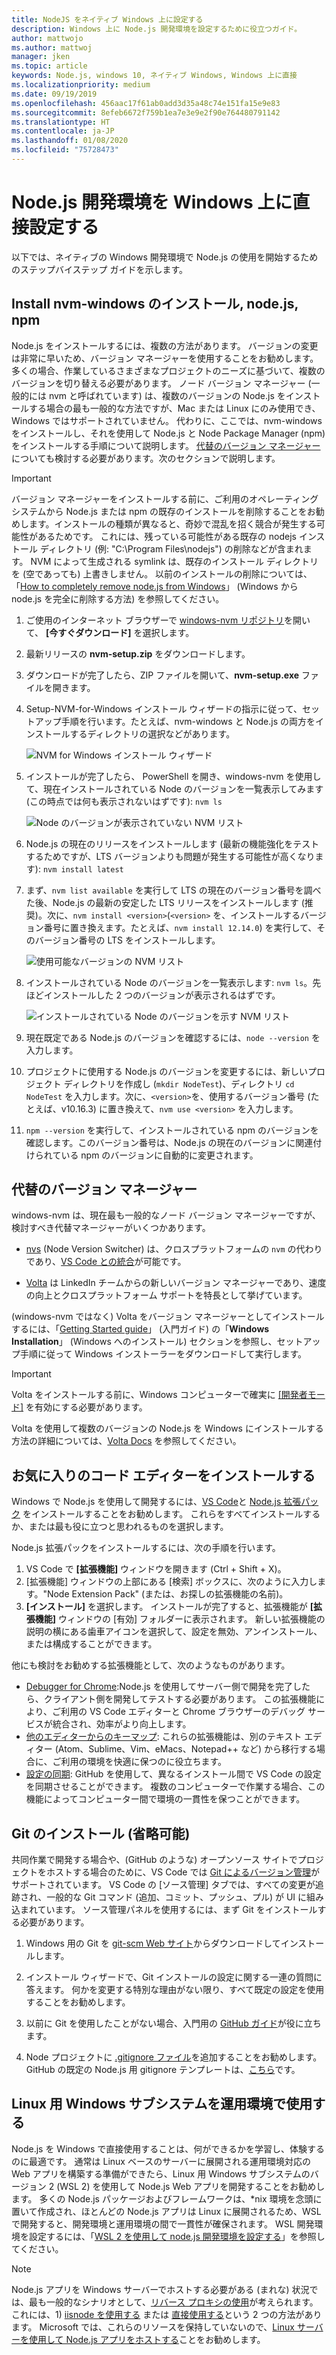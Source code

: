 ```yaml
---
title: NodeJS をネイティブ Windows 上に設定する
description: Windows 上に Node.js 開発環境を設定するために役立つガイド。
author: mattwojo
ms.author: mattwoj
manager: jken
ms.topic: article
keywords: Node.js, windows 10, ネイティブ Windows, Windows 上に直接
ms.localizationpriority: medium
ms.date: 09/19/2019
ms.openlocfilehash: 456aac17f61ab0add3d35a48c74e151fa15e9e83
ms.sourcegitcommit: 8efeb6672f759b1ea7e3e9e2f90e764480791142
ms.translationtype: HT
ms.contentlocale: ja-JP
ms.lasthandoff: 01/08/2020
ms.locfileid: "75728473"
---
```

# <a name="set-up-your-nodejs-development-environment-directly-on-windows"></a>Node.js 開発環境を Windows 上に直接設定する

以下では、ネイティブの Windows 開発環境で Node.js の使用を開始するためのステップバイステップ ガイドを示します。

## <a name="install-nvm-windows-nodejs-and-npm"></a>Install nvm-windows のインストール, node.js, npm

Node.js をインストールするには、複数の方法があります。 バージョンの変更は非常に早いため、バージョン マネージャーを使用することをお勧めします。 多くの場合、作業しているさまざまなプロジェクトのニーズに基づいて、複数のバージョンを切り替える必要があります。 ノード バージョン マネージャー (一般的には nvm と呼ばれています) は、複数のバージョンの Node.js をインストールする場合の最も一般的な方法ですが、Mac または Linux にのみ使用でき、Windows ではサポートされていません。 代わりに、ここでは、nvm-windows をインストールし、それを使用して Node.js と Node Package Manager (npm) をインストールする手順について説明します。 [代替のバージョン マネージャー](#alternative-version-managers)についても検討する必要があります。次のセクションで説明します。

> [!IMPORTANT]
> バージョン マネージャーをインストールする前に、ご利用のオペレーティング システムから Node.js または npm の既存のインストールを削除することをお勧めします。インストールの種類が異なると、奇妙で混乱を招く競合が発生する可能性があるためです。 これには、残っている可能性がある既存の nodejs インストール ディレクトリ (例: "C:\Program Files\nodejs") の削除などが含まれます。 NVM によって生成される symlink は、既存のインストール ディレクトリを (空であっても) 上書きしません。 以前のインストールの削除については、「[How to completely remove node.js from Windows](https://stackoverflow.com/questions/20711240/how-to-completely-remove-node-js-from-windows)」 (Windows から node.js を完全に削除する方法) を参照してください。

1. ご使用のインターネット ブラウザーで [windows-nvm リポジトリ](https://github.com/coreybutler/nvm-windows#node-version-manager-nvm-for-windows)を開いて、 **[今すぐダウンロード]** を選択します。
2. 最新リリースの **nvm-setup.zip** をダウンロードします。
3. ダウンロードが完了したら、ZIP ファイルを開いて、**nvm-setup.exe** ファイルを開きます。
4. Setup-NVM-for-Windows インストール ウィザードの指示に従って、セットアップ手順を行います。たとえば、nvm-windows と Node.js の両方をインストールするディレクトリの選択などがあります。

    ![NVM for Windows インストール ウィザード](../images/install-nvm-for-windows-wizard.png)

5. インストールが完了したら、 PowerShell を開き、windows-nvm を使用して、現在インストールされている Node のバージョンを一覧表示してみます (この時点では何も表示されないはずです): `nvm ls`

    ![Node のバージョンが表示されていない NVM リスト](../images/windows-nvm-powershell-no-node.png)

6. Node.js の現在のリリースをインストールします (最新の機能強化をテストするためですが、LTS バージョンよりも問題が発生する可能性が高くなります): `nvm install latest`
7. まず、`nvm list available` を実行して LTS の現在のバージョン番号を調べた後、Node.js の最新の安定した LTS リリースをインストールします (推奨)。次に、`nvm install <version>`(`<version>` を、インストールするバージョン番号に置き換えます。たとえば、`nvm install 12.14.0`) を実行して、そのバージョン番号の LTS をインストールします。

    ![使用可能なバージョンの NVM リスト](../images/windows-nvm-list.png)

8. インストールされている Node のバージョンを一覧表示します: `nvm ls`。先ほどインストールした 2 つのバージョンが表示されるはずです。

    ![インストールされている Node のバージョンを示す NVM リスト](../images/windows-nvm-node-installs.png)

9. 現在既定である Node.js のバージョンを確認するには、`node --version` を入力します。
10. プロジェクトに使用する Node.js のバージョンを変更するには、新しいプロジェクト ディレクトリを作成し (`mkdir NodeTest`)、ディレクトリ `cd NodeTest` を入力します。次に、`<version>`を、使用するバージョン番号 (たとえば、v10.16.3) に置き換えて、`nvm use <version>` を入力します。
11. `npm --version` を実行して、インストールされている npm のバージョンを確認します。このバージョン番号は、Node.js の現在のバージョンに関連付けられている npm のバージョンに自動的に変更されます。

## <a name="alternative-version-managers"></a>代替のバージョン マネージャー

windows-nvm は、現在最も一般的なノード バージョン マネージャーですが、検討すべき代替マネージャーがいくつかあります。

- [nvs](https://github.com/jasongin/nvs) (Node Version Switcher) は、クロスプラットフォームの `nvm` の代わりであり、[VS Code との統合](https://github.com/jasongin/nvs/blob/master/doc/VSCODE.md)が可能です。

- [Volta](https://github.com/volta-cli/volta#installing-volta) は LinkedIn チームからの新しいバージョン マネージャーであり、速度の向上とクロスプラットフォーム サポートを特長として挙げています。

(windows-nvm ではなく) Volta をバージョン マネージャーとしてインストールするには、「[Getting Started guide](https://docs.volta.sh/guide/getting-started)」 (入門ガイド) の「**Windows Installation**」 (Windows へのインストール) セクションを参照し、セットアップ手順に従って Windows インストーラーをダウンロードして実行します。

> [!IMPORTANT]
> Volta をインストールする前に、Windows コンピューターで確実に [[開発者モード]](https://docs.microsoft.com/windows/uwp/get-started/enable-your-device-for-development#accessing-settings-for-developers) を有効にする必要があります。

Volta を使用して複数のバージョンの Node.js を Windows にインストールする方法の詳細については、[Volta Docs](https://docs.volta.sh/guide/understanding#managing-your-toolchain) を参照してください。

## <a name="install-your-favorite-code-editor"></a>お気に入りのコード エディターをインストールする

Windows で Node.js を使用して開発するには、[VS Code](https://code.visualstudio.com)と [Node.js 拡張パック](https://marketplace.visualstudio.com/items?itemName=waderyan.nodejs-extension-pack) をインストールすることをお勧めします。 これらをすべてインストールするか、または最も役に立つと思われるものを選択します。

Node.js 拡張パックをインストールするには、次の手順を行います。

1. VS Code で **[拡張機能]** ウィンドウを開きます (Ctrl + Shift + X)。
2. [拡張機能] ウィンドウの上部にある [検索] ボックスに、次のように入力します。"Node Extension Pack" (または、お探しの拡張機能の名前)。
3. **[インストール]** を選択します。 インストールが完了すると、拡張機能が **[拡張機能]** ウィンドウの [有効] フォルダーに表示されます。 新しい拡張機能の説明の横にある歯車アイコンを選択して、設定を無効、アンインストール、または構成することができます。

他にも検討をお勧めする拡張機能として、次のようなものがあります。

- [Debugger for Chrome](https://code.visualstudio.com/blogs/2016/02/23/introducing-chrome-debugger-for-vs-code):Node.js を使用してサーバー側で開発を完了したら、クライアント側を開発してテストする必要があります。 この拡張機能により、ご利用の VS Code エディターと Chrome ブラウザーのデバッグ サービスが統合され、効率がより向上します。
- [他のエディターからのキーマップ](https://marketplace.visualstudio.com/search?target=VSCode&category=Keymaps&sortBy=Downloads): これらの拡張機能は、別のテキスト エディター (Atom、Sublime、Vim、eMacs、Notepad++ など) から移行する場合に、ご利用の環境を快適に保つのに役立ちます。
- [設定の同期](https://marketplace.visualstudio.com/items?itemName=Shan.code-settings-sync): GitHub を使用して、異なるインストール間で VS Code の設定を同期させることができます。 複数のコンピューターで作業する場合、この機能によってコンピューター間で環境の一貫性を保つことができます。

## <a name="install-git-optional"></a>Git のインストール (省略可能)

共同作業で開発する場合や、(GitHub のような) オープンソース サイトでプロジェクトをホストする場合のために、VS Code では [Git によるバージョン管理](https://code.visualstudio.com/docs/editor/versioncontrol#_git-support)がサポートされています。 VS Code の [ソース管理] タブでは、すべての変更が追跡され、一般的な Git コマンド (追加、コミット、プッシュ、プル) が UI に組み込まれています。 ソース管理パネルを使用するには、まず Git をインストールする必要があります。

1. Windows 用の Git を [git-scm Web サイト](https://git-scm.com/download/win)からダウンロードしてインストールします。

2. インストール ウィザードで、Git インストールの設定に関する一連の質問に答えます。 何かを変更する特別な理由がない限り、すべて既定の設定を使用することをお勧めします。

3. 以前に Git を使用したことがない場合、入門用の [GitHub ガイド](https://guides.github.com/)が役に立ちます。

4. Node プロジェクトに [.gitignore ファイル](https://help.github.com/en/articles/ignoring-files)を追加することをお勧めします。 GitHub の既定の Node.js 用 gitignore テンプレートは、[こちら](https://github.com/github/gitignore/blob/master/Node.gitignore)です。

## <a name="use-windows-subsystem-for-linux-for-production"></a>Linux 用 Windows サブシステムを運用環境で使用する

Node.js を Windows で直接使用することは、何ができるかを学習し、体験するのに最適です。 通常は Linux ベースのサーバーに展開される運用環境対応の Web アプリを構築する準備ができたら、Linux 用 Windows サブシステムのバージョン 2 (WSL 2) を使用して Node.js Web アプリを開発することをお勧めします。 多くの Node.js パッケージおよびフレームワークは、*nix 環境を念頭に置いて作成され、ほとんどの Node.js アプリは Linux に展開されるため、WSL で開発すると、開発環境と運用環境の間で一貫性が確保されます。 WSL 開発環境を設定するには、「[WSL 2 を使用して node.js 開発環境を設定する](./setup-on-wsl2.md)」を参照してください。

> [!NOTE]
> Node.js アプリを Windows サーバーでホストする必要がある (まれな) 状況では、最も一般的なシナリオとして、[リバース プロキシの使用](https://medium.com/intrinsic/why-should-i-use-a-reverse-proxy-if-node-js-is-production-ready-5a079408b2ca)が考えられます。 これには、1) [iisnode を使用する](https://harveywilliams.net/blog/installing-iisnode) または [直接使用する](https://dev.to/petereysermans/hosting-a-node-js-application-on-windows-with-iis-as-reverse-proxy-397b)という 2 つの方法があります。 Microsoft では、これらのリソースを保持していないので、[Linux サーバーを使用して Node.js アプリをホストする](https://docs.microsoft.com/azure/app-service/app-service-web-get-started-nodejs)ことをお勧めします。
